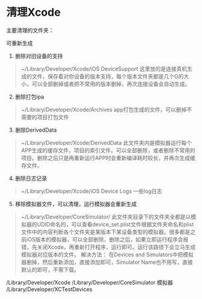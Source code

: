 # 清理Xcode

主要清理的文件夹：

可重新生成

1.  删除对旧设备的支持
   > ~/Library/Developer/Xcode/iOS DeviceSupport
   > 这里放的是连接真机生成的文件，保存着对你设备的版本支持，每个版本文件夹都是几个G的大小，可以全部删掉或者把不常用的版本删掉，再次连接设备会自动生成。

2. 删除打包ipa
> ~/Library/Developer/Xcode/Archives
> app打包生成的文件，可以删掉不需要的项目打包文件

3.  删除DerivedData
> ~/Library/Developer/Xcode/DerivedData
> 此文件夹内是模拟器运行每个APP生成的缓存文件，项目的索引文件。可以全部删除，或者删除不常用的项目。删除之后只是再重新运行APP时会重新编译耗时较长，并再次生成缓存文件。

4. 删除日志记录
> ~/Library/Developer/Xcode/iOS Device Logs
> 一些log日志

5. 移除模拟器文件，可以清理，运行模拟器会重新生成
> ~/Library/Developer/CoreSimulator/
> 此文件夹目录下的文件夹全都是以模拟器的UDID命名的，可以查看device_set.plist文件根据文件夹命名和plist文件中的内容判断各个文件夹是某版本下某设备类型的模拟器。很多都是之前iOS版本的模拟器，可以全部删除，删除之后，如果立即运行程序会报错，先关闭Xcode，再重新打开程序，运行即可。运行该路径下会立马生成模拟器对应版本的文件。
> 解决方法：
> 在Devices and Simulators中把模拟器删掉，然后重新添加，直接添加即可，Simulator Name也不用写，直接默认的即可，不需下载。



/Library/Developer/Xcode
/Library/Developer/CoreSimulator 模拟器
/Library/Developer/XCTestDevices